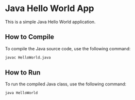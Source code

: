 # Java Hello World App

This is a simple Java Hello World application.

## How to Compile

To compile the Java source code, use the following command:

```sh
javac HelloWorld.java
```

## How to Run

To run the compiled Java class, use the following command:

```sh
java HelloWorld
```
